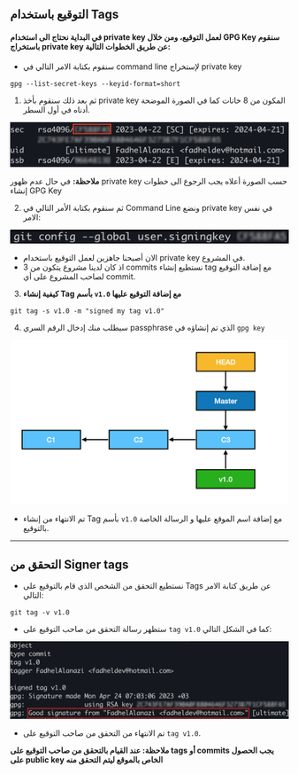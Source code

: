 ## التوقيع باستخدام Tags

#### في البداية نحتاج الى استخدام private key لعمل التوقيع، ومن خلال GPG Key سنقوم باستخراج private key عن طريق الخطوات التالية:

- سنقوم بكتابة الامر التالي في command line لإستخراج private key
```
gpg --list-secret-keys --keyid-format=short
```

1. ثم بعد ذلك سنقوم بأخذ private key المكون من 8 خانات كما في الصورة الموضحة أدناه في أول السطر.


![](https://raw.githubusercontent.com/FadhelAlanazi/GPG-Key/main/private-key.png)

**ملاحظة:** في حال عدم ظهور private key حسب الصورة أعلاه يجب الرجوع الى خطوات إنشاء GPG Key

2. ثم سنقوم بكتابة الأمر التالي في Command Line ونضع private key في نفس الامر:

![](https://raw.githubusercontent.com/FadhelAlanazi/GPG-Key/main/SigningKey.png)


- الان أصبحنا جاهزين لعمل التوقيع باستخدام private key في المشروع. 
- اذ كان لدينا مشروع يتكون من 3 commits نستطيع إنشاء tag مع إضافة التوقيع  لصاحب المشروع على أي commit.

3. **كيفية إنشاء Tag بأسم `v1.0` مع إضافة التوقيع عليها** 

```
git tag -s v1.0 -m "signed my tag v1.0"
```
4. سيطلب منك إدخال الرقم السري passphrase الذي تم إنشاؤه في `gpg key`


![](https://raw.githubusercontent.com/FadhelAlanazi/GPG-Key/main/Signing-Tags.png)

- تم الانتهاء من إنشاء Tag بأسم `v1.0` مع إضافة اسم الموقع عليها و الرسالة الخاصة بالتوقيع. 

----


## التحقق من Signer tags

- نستطيع التحقق من الشخص الذي قام بالتوقيع على Tags عن طريق كتابة الامر التالي:

```
git tag -v v1.0
```

- ستظهر رسالة التحقق من صاحب التوقيع على `tag v1.0` كما في الشكل التالي:


![](https://raw.githubusercontent.com/FadhelAlanazi/GPG-Key/main/Verifying-Signer-tags.png)

- تم الانتهاء من التحقق من صاحب التوقيع على `tag v1.0`.

**ملاحظة: عند القيام بالتحقق من صاحب التوقيع على tags أو commits  يجب الحصول على public key الخاص بالموقع ليتم التحقق منه**
